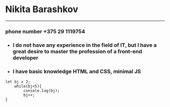 # Nikita Barashkov
---
### phone number +375 29 1119754
* ### I do not have any experience in the field of IT, but I have a great desire to master the profession of a front-end developer   
* ### I have basic knowledge HTML and CSS, minimal JS

```
let bj = 2;
    while(bj<5){
        console.log(bj);
        bj++;    
}
```